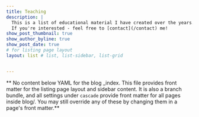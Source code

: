 ```yaml
---
title: Teaching
description: | 
  This is a list of educational material I have created over the years. <br> I enjoy teaching courses on applied statistics and programming in <br> R or Stata in German and English. <br>
  If you're interested - feel free to [contact](/contact) me!
show_post_thumbnail: true
show_author_byline: true
show_post_date: true
# for listing page layout
layout: list # list, list-sidebar, list-grid


---
```


** No content below YAML for the blog _index. This file provides front matter for the listing page layout and sidebar content. It is also a branch bundle, and all settings under `cascade` provide front matter for all pages inside blog/. You may still override any of these by changing them in a page's front matter.**
